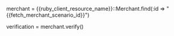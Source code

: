 merchant = {{ruby_client_resource_name}}::Merchant.find(:id => "{{fetch_merchant_scenario_id}}")

verification = merchant.verify()